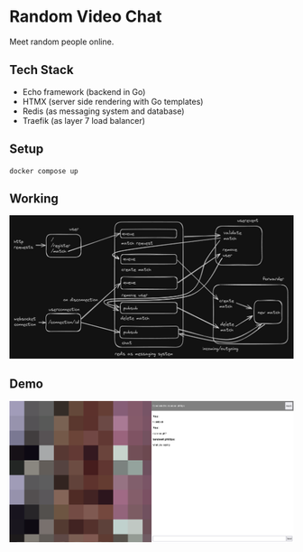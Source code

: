 # Random Video Chat

Meet random people online.

## Tech Stack
- Echo framework (backend in Go)
- HTMX (server side rendering with Go templates)
- Redis (as messaging system and database)
- Traefik (as layer 7 load balancer)

## Setup
```
docker compose up
```

## Working
![working](assets/working.png)

## Demo
![demo](assets/working2.png)